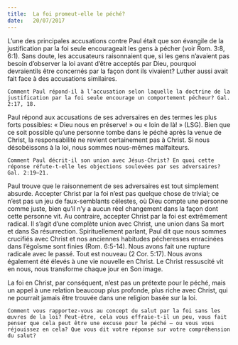 ```yaml
---
title:  La foi promeut-elle le péché?
date:   20/07/2017
---
```


L’une des principales accusations contre Paul était que son évangile de la justification par la foi seule encourageait les gens à pécher (voir Rom. 3:8, 6:1). Sans doute, les accusateurs raisonnaient que, si les gens n’avaient pas besoin d’observer la loi avant d’être acceptés par Dieu, pourquoi devraientils être concernés par la façon dont ils vivaient? Luther aussi avait fait face à des accusations similaires.

`Comment Paul répond-il à l’accusation selon laquelle la doctrine de la justification par la foi seule encourage un comportement pécheur? Gal. 2:17, 18.`

Paul répond aux accusations de ses adversaires en des termes les plus forts possibles: « Dieu nous en préserve! » ou « loin de là! » (LSG). Bien que ce soit possible qu’une personne tombe dans le péché après la venue de Christ, la responsabilité ne revient certainement pas à Christ. Si nous désobéissons à la loi, nous sommes nous-mêmes malfaiteurs.

`Comment Paul décrit-il son union avec Jésus-Christ? En quoi cette réponse réfute-t-elle les objections soulevées par ses adversaires? Gal. 2:19–21.`

Paul trouve que le raisonnement de ses adversaires est tout simplement absurde. Accepter Christ par la foi n’est pas quelque chose de trivial; ce n’est pas un jeu de faux-semblants célestes, où Dieu compte une personne comme juste, bien qu’il n’y a aucun réel changement dans la façon dont cette personne vit. Au contraire, accepter Christ par la foi est extrêmement radical. Il s’agit d’une complète union avec Christ, une union dans Sa mort et dans Sa résurrection. Spirituellement parlant, Paul dit que nous sommes crucifiés avec Christ et nos anciennes habitudes pécheresses enracinées dans l’égoïsme sont finies (Rom. 6:5-14). Nous avons fait une rupture radicale avec le passé. Tout est nouveau (2 Cor. 5:17). Nous avons également été élevés à une vie nouvelle en Christ. Le Christ ressuscité vit en nous, nous transforme chaque jour en Son image.

La foi en Christ, par conséquent, n’est pas un prétexte pour le péché, mais un appel à une relation beaucoup plus profonde, plus riche avec Christ, qui ne pourrait jamais être trouvée dans une religion basée sur la loi.

`Comment vous rapportez-vous au concept du salut par la foi sans les œuvres de la loi? Peut-être, cela vous effraie-t-il un peu, vous fait penser que cela peut être une excuse pour le péché – ou vous vous réjouissez en cela? Que vous dit votre réponse sur votre compréhension du salut?`